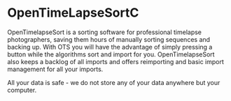 # OpenTimeLapseSortC

OpenTimelapseSort is a sorting software for professional timelapse photographers, saving them hours of manually sorting sequences and backing up. With OTS you will have the advantage of simply pressing a button while the algorithms sort and import for you. OpenTimelapseSort also keeps a backlog of all imports and offers reimporting and basic import management for all your imports.

All your data is safe - we do not store any of your data anywhere but your computer.
